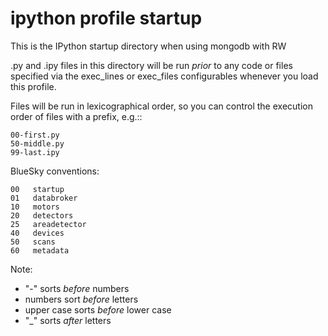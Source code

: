 # ipython profile startup

This is the IPython startup directory when using mongodb with RW

.py and .ipy files in this directory will be run *prior* to any code or 
files specified via the exec_lines or exec_files configurables whenever 
you load this profile.

Files will be run in lexicographical order, so you can control the 
execution order of files with a prefix, e.g.::

    00-first.py
    50-middle.py
    99-last.ipy

BlueSky conventions:

    00   startup
    01   databroker
    10   motors
    20   detectors
    25   areadetector
    40   devices
    50   scans
    60   metadata

Note: 

* "-" sorts *before* numbers
* numbers sort *before* letters
* upper case sorts *before* lower case
* "_" sorts *after* letters
